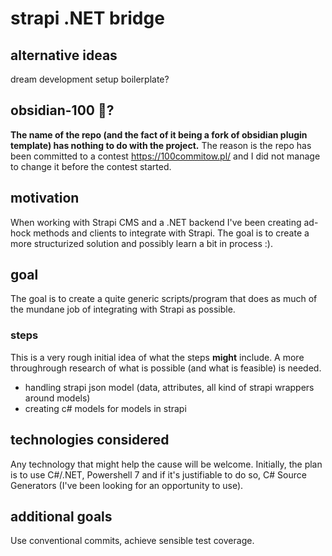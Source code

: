 # strapi .NET bridge
## alternative ideas
dream development setup boilerplate?

## obsidian-100 🤔?
**The name of the repo (and the fact of it being a fork of obsidian plugin template) has nothing to do with the project.**
The reason is the repo has been committed to a contest https://100commitow.pl/ and I did not manage
to change it before the contest started.

## motivation
When working with Strapi CMS and a .NET backend I've been creating ad-hock methods and clients to integrate with Strapi. 
The goal is to create a more structurized solution and possibly learn a bit in process :).

## goal
The goal is to create a quite generic scripts/program that does as much of the mundane job of integrating with Strapi as possible.

### steps
This is a very rough initial idea of what the steps **might** include.
A more throughrough research of what is possible (and what is feasible) is needed.

* handling strapi json model (data, attributes, all kind of strapi wrappers around models)
* creating c# models for models in strapi


## technologies considered
Any technology that might help the cause will be welcome.
Initially, the plan is to use C#/.NET, Powershell 7 and if it's justifiable to do so, C# Source Generators (I've been looking for an opportunity to use).

## additional goals
Use conventional commits, achieve sensible test coverage.

